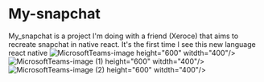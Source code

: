 # My-snapchat
My_snapchat is a project I'm doing with a friend (Xeroce) that aims to recreate snapchat in native react. 
It's the first time I see this new language react native
![MicrosoftTeams-image](https://github.com/felixlvu/My-snapchat/assets/114921279/e3e12633-e629-4c1d-9094-78762fafd00e)
height="600" witdth="400"/>
![MicrosoftTeams-image (1)](https://github.com/felixlvu/My-snapchat/assets/114921279/b5347043-6a67-490c-9071-524f0f779d90)
height="600" witdth="400"/>
![MicrosoftTeams-image (2)](https://github.com/felixlvu/My-snapchat/assets/114921279/9a90baa2-2ad9-4ee3-a655-526906893fa5)
height="600" witdth="400"/>
